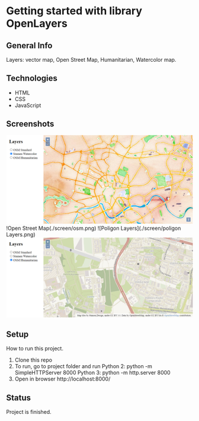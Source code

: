 # Getting started with library OpenLayers

## General Info

Layers: vector map, Open Street Map,  Humanitarian, Watercolor map.

## Technologies
* HTML 
* CSS 
* JavaScript

## Screenshots
![Watercolor](./screen/water.png)
!Open Street Map(./screen/osm.png)
![Poligon Layers](./screen/poligon Layers.png)
![Humanitarian Map](./screen/humanitarian.png)

## Setup
How to run this project.
1. Clone this repo
2. To run, go to project folder and run Python 2: python -m SimpleHTTPServer 8000
Python 3: python -m http.server 8000
3. Open in browser http://localhost:8000/

## Status
Project is finished.


